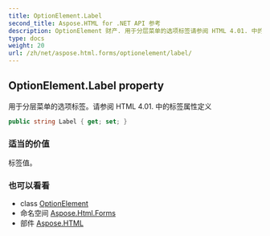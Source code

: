 ```yaml
---
title: OptionElement.Label
second_title: Aspose.HTML for .NET API 参考
description: OptionElement 财产. 用于分层菜单的选项标签请参阅 HTML 4.01. 中的标签属性定义
type: docs
weight: 20
url: /zh/net/aspose.html.forms/optionelement/label/
---
```

## OptionElement.Label property

用于分层菜单的选项标签。请参阅 HTML 4.01. 中的标签属性定义

```csharp
public string Label { get; set; }
```

### 适当的价值

标签值。

### 也可以看看

* class [OptionElement](../)
* 命名空间 [Aspose.Html.Forms](../../optionelement/)
* 部件 [Aspose.HTML](../../../)


